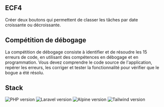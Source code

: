 ## ECF4
Créer deux boutons qui permettent de classer les tâches par date croissante ou décroissante.



## Compétition de débogage

La compétition de débogage consiste à identifier et de résoudre les 15 erreurs de code, en utilisant des compétences en débogage et en programmation. 
Vous devez comprendre le code source de l'application, repérer les erreurs, les corriger et tester la fonctionnalité pour vérifier que le bogue a été résolu.

## Stack

<p>
    <img src="https://badgen.net/badge/PHP/8.2/green" alt="PHP version">
    <img src="https://badgen.net/badge/Laravel/10.x/red" alt="Laravel version">
    <img src="https://badgen.net/badge/Alpine.js/3.x/blue" alt="Alpine version">
    <img src="https://badgen.net/badge/Tailwind/3.x/cyan" alt="Tailwind version">
</p>
